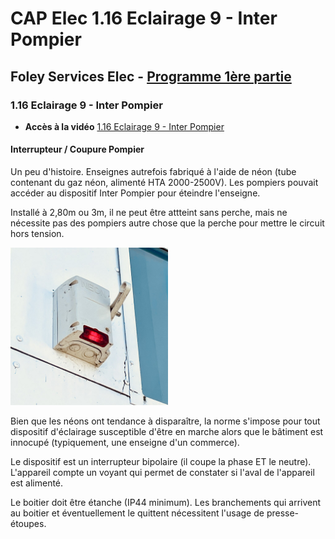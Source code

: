 # CAP Elec 1.16 Eclairage 9 - Inter Pompier
## Foley Services Elec - [Programme 1ère partie](../1ere_partie/README.md)

### 1.16 Eclairage 9 - Inter Pompier

- **Accès à la vidéo** [1.16 Eclairage 9 - Inter Pompier](https://youtu.be/TU4D8IpbF-Y)

#### Interrupteur / Coupure Pompier

Un peu d'histoire. Enseignes autrefois fabriqué à l'aide de néon (tube contenant du gaz néon, alimenté HTA 2000-2500V). Les pompiers pouvait accéder au dispositif Inter Pompier pour éteindre l'enseigne.

Installé à 2,80m ou 3m, il ne peut être attteint sans perche, mais ne nécessite pas des pompiers autre chose que la perche pour mettre le circuit hors tension.

<img src="./images/Inter_pompier.jpg" width="50%">

Bien que les néons ont tendance à disparaître, la norme s'impose pour tout dispositif d'éclairage susceptible d'être en marche alors que le bâtiment est innocupé (typiquement, une enseigne d'un commerce).

Le dispositif est un interrupteur bipolaire (il coupe la phase ET le neutre). L'appareil compte un voyant qui permet de constater si l'aval de l'appareil est alimenté.

Le boitier doit être étanche (IP44 minimum). Les branchements qui arrivent au boitier et éventuellement le quittent nécessitent l'usage de presse-étoupes.